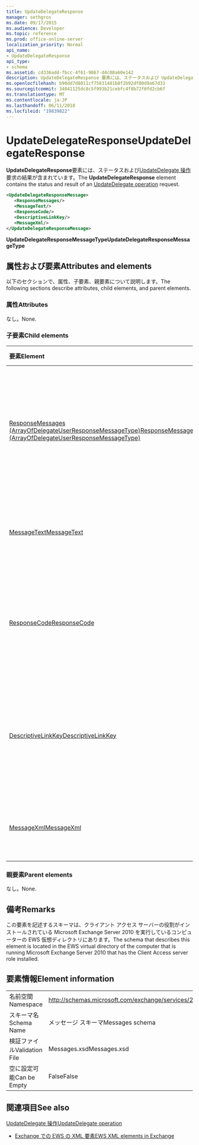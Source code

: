 ```yaml
---
title: UpdateDelegateResponse
manager: sethgros
ms.date: 09/17/2015
ms.audience: Developer
ms.topic: reference
ms.prod: office-online-server
localization_priority: Normal
api_name:
- UpdateDelegateResponse
api_type:
- schema
ms.assetid: cd336add-fbcc-4f61-9867-d4c08a60e142
description: UpdateDelegateResponse 要素には、ステータスおよび UpdateDelegate 操作要求の結果が含まれています。
ms.openlocfilehash: b90dd7d8011cf75831481b8f2b92df80d9a67d31
ms.sourcegitcommit: 34041125dc8c5f993b21cebfc4f8b72f0fd2cb6f
ms.translationtype: MT
ms.contentlocale: ja-JP
ms.lasthandoff: 06/11/2018
ms.locfileid: "19839822"
---
```

# <a name="updatedelegateresponse"></a><span data-ttu-id="59049-103">UpdateDelegateResponse</span><span class="sxs-lookup"><span data-stu-id="59049-103">UpdateDelegateResponse</span></span>

<span data-ttu-id="59049-104">**UpdateDelegateResponse**要素には、ステータスおよび[UpdateDelegate 操作](updatedelegate-operation.md)要求の結果が含まれています。</span><span class="sxs-lookup"><span data-stu-id="59049-104">The **UpdateDelegateResponse** element contains the status and result of an [UpdateDelegate operation](updatedelegate-operation.md) request.</span></span> 
  
```xml
<UpdateDelegateResponseMessage>
   <ResponseMessages/>
   <MessageText/>
   <ResponseCode/>
   <DescriptiveLinkKey/>
   <MessageXml/>
</UpdateDelegateResponseMessage>
```

 <span data-ttu-id="59049-105">**UpdateDelegateResponseMessageType**</span><span class="sxs-lookup"><span data-stu-id="59049-105">**UpdateDelegateResponseMessageType**</span></span>
## <a name="attributes-and-elements"></a><span data-ttu-id="59049-106">属性および要素</span><span class="sxs-lookup"><span data-stu-id="59049-106">Attributes and elements</span></span>

<span data-ttu-id="59049-107">以下のセクションで、属性、子要素、親要素について説明します。</span><span class="sxs-lookup"><span data-stu-id="59049-107">The following sections describe attributes, child elements, and parent elements.</span></span>
  
### <a name="attributes"></a><span data-ttu-id="59049-108">属性</span><span class="sxs-lookup"><span data-stu-id="59049-108">Attributes</span></span>

<span data-ttu-id="59049-109">なし。</span><span class="sxs-lookup"><span data-stu-id="59049-109">None.</span></span>
  
### <a name="child-elements"></a><span data-ttu-id="59049-110">子要素</span><span class="sxs-lookup"><span data-stu-id="59049-110">Child elements</span></span>

|<span data-ttu-id="59049-111">**要素**</span><span class="sxs-lookup"><span data-stu-id="59049-111">**Element**</span></span>|<span data-ttu-id="59049-112">**説明**</span><span class="sxs-lookup"><span data-stu-id="59049-112">**Description**</span></span>|
|:-----|:-----|
|[<span data-ttu-id="59049-113">ResponseMessages (ArrayOfDelegateUserResponseMessageType)</span><span class="sxs-lookup"><span data-stu-id="59049-113">ResponseMessages (ArrayOfDelegateUserResponseMessageType)</span></span>](responsemessages-arrayofdelegateuserresponsemessagetype.md) <br/> |<span data-ttu-id="59049-114">Exchange Web サービス代理人の管理要求の応答メッセージが含まれています。</span><span class="sxs-lookup"><span data-stu-id="59049-114">Contains the response messages for an Exchange Web Services delegate management request.</span></span>  <br/> |
|[<span data-ttu-id="59049-115">MessageText</span><span class="sxs-lookup"><span data-stu-id="59049-115">MessageText</span></span>](messagetext.md) <br/> |<span data-ttu-id="59049-116">応答のステータスの説明を提供します。</span><span class="sxs-lookup"><span data-stu-id="59049-116">Provides a text description of the status of the response.</span></span>  <br/> |
|[<span data-ttu-id="59049-117">ResponseCode</span><span class="sxs-lookup"><span data-stu-id="59049-117">ResponseCode</span></span>](responsecode.md) <br/> |<span data-ttu-id="59049-118">要求で発生した特定のエラーを識別するエラー コードを提供します。</span><span class="sxs-lookup"><span data-stu-id="59049-118">Provides an error code that identifies the specific error that the request encountered.</span></span>  <br/> |
|[<span data-ttu-id="59049-119">DescriptiveLinkKey</span><span class="sxs-lookup"><span data-stu-id="59049-119">DescriptiveLinkKey</span></span>](descriptivelinkkey.md) <br/> |<span data-ttu-id="59049-120">現在使用されていない将来の使用に予約されているとします。</span><span class="sxs-lookup"><span data-stu-id="59049-120">Currently unused and is reserved for future use.</span></span> <span data-ttu-id="59049-121">0 の値が含まれています。</span><span class="sxs-lookup"><span data-stu-id="59049-121">It contains a value of 0.</span></span>  <br/> |
|[<span data-ttu-id="59049-122">MessageXml</span><span class="sxs-lookup"><span data-stu-id="59049-122">MessageXml</span></span>](messagexml.md) <br/> |<span data-ttu-id="59049-123">追加のエラー応答情報を提供します。</span><span class="sxs-lookup"><span data-stu-id="59049-123">Provides additional error response information.</span></span>  <br/> |
   
### <a name="parent-elements"></a><span data-ttu-id="59049-124">親要素</span><span class="sxs-lookup"><span data-stu-id="59049-124">Parent elements</span></span>

<span data-ttu-id="59049-125">なし。</span><span class="sxs-lookup"><span data-stu-id="59049-125">None.</span></span>
  
## <a name="remarks"></a><span data-ttu-id="59049-126">備考</span><span class="sxs-lookup"><span data-stu-id="59049-126">Remarks</span></span>

<span data-ttu-id="59049-127">この要素を記述するスキーマは、クライアント アクセス サーバーの役割がインストールされている Microsoft Exchange Server 2010 を実行しているコンピューターの EWS 仮想ディレクトリにあります。</span><span class="sxs-lookup"><span data-stu-id="59049-127">The schema that describes this element is located in the EWS virtual directory of the computer that is running Microsoft Exchange Server 2010 that has the Client Access server role installed.</span></span>
  
## <a name="element-information"></a><span data-ttu-id="59049-128">要素情報</span><span class="sxs-lookup"><span data-stu-id="59049-128">Element information</span></span>

|||
|:-----|:-----|
|<span data-ttu-id="59049-129">名前空間</span><span class="sxs-lookup"><span data-stu-id="59049-129">Namespace</span></span>  <br/> |http://schemas.microsoft.com/exchange/services/2006/messages  <br/> |
|<span data-ttu-id="59049-130">スキーマ名</span><span class="sxs-lookup"><span data-stu-id="59049-130">Schema Name</span></span>  <br/> |<span data-ttu-id="59049-131">メッセージ スキーマ</span><span class="sxs-lookup"><span data-stu-id="59049-131">Messages schema</span></span>  <br/> |
|<span data-ttu-id="59049-132">検証ファイル</span><span class="sxs-lookup"><span data-stu-id="59049-132">Validation File</span></span>  <br/> |<span data-ttu-id="59049-133">Messages.xsd</span><span class="sxs-lookup"><span data-stu-id="59049-133">Messages.xsd</span></span>  <br/> |
|<span data-ttu-id="59049-134">空に設定可能</span><span class="sxs-lookup"><span data-stu-id="59049-134">Can be Empty</span></span>  <br/> |<span data-ttu-id="59049-135">False</span><span class="sxs-lookup"><span data-stu-id="59049-135">False</span></span>  <br/> |
   
## <a name="see-also"></a><span data-ttu-id="59049-136">関連項目</span><span class="sxs-lookup"><span data-stu-id="59049-136">See also</span></span>



[<span data-ttu-id="59049-137">UpdateDelegate 操作</span><span class="sxs-lookup"><span data-stu-id="59049-137">UpdateDelegate operation</span></span>](updatedelegate-operation.md)


- [<span data-ttu-id="59049-138">Exchange での EWS の XML 要素</span><span class="sxs-lookup"><span data-stu-id="59049-138">EWS XML elements in Exchange</span></span>](ews-xml-elements-in-exchange.md)

